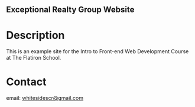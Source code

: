Exceptional Realty Group Website
---

# Description

This is an example site for the Intro to Front-end Web Development Course at The Flatiron School.

# Contact

email: whitesidescr@gmail.com
